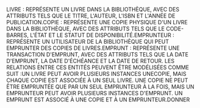 LIVRE : REPRÉSENTE UN LIVRE DANS LA BIBLIOTHÈQUE, AVEC DES ATTRIBUTS  TELS QUE LE TITRE, L'AUTEUR, L'ISBN ET L'ANNÉE DE PUBLICATION.COPIE : REPRÉSENTE UNE COPIE PHYSIQUE D'UN LIVRE DANS LA BIBLIOTHÈQUE, AVEC DES ATTRIBUTS  TELS QUE LE CODE-BARRES, L'ÉTAT ET LE STATUT DE DISPONIBILITÉ.EMPRUNTEUR : REPRÉSENTE UN UTILISATEUR DE LA BIBLIOTHÈQUE QUI PEUT EMPRUNTER DES COPIES DE LIVRES.EMPRUNT : REPRÉSENTE UNE TRANSACTION D'EMPRUNT, AVEC DES ATTRIBUTS  TELS QUE LA DATE D'EMPRUNT, LA DATE D'ÉCHÉANCE ET LA DATE DE RETOUR. LES RELATIONS ENTRE CES ENTITÉS PEUVENT ÊTRE MODÉLISÉES COMME SUIT :UN LIVRE PEUT AVOIR PLUSIEURS  INSTANCES UNECOPIE, MAIS CHAQUE COPIE  EST ASSOCIÉE  À UN SEUL LIVRE. UNE COPIE  NE PEUT ÊTRE EMPRUNTÉE QUE PAR UN SEUL EMPRUNTEUR À LA FOIS, MAIS UN EMPRUNTEUR PEUT AVOIR  PLUSIEURS INSTANCES D'EMPRUNT. UN EMPRUNT EST ASSOCIÉ  À UNE COPIE ET À UN EMPRUNTEUR.DONNER
